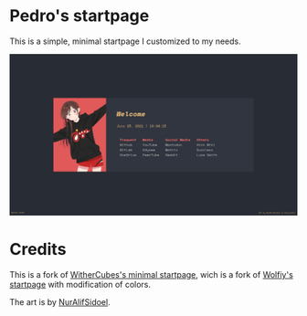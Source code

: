 # Pedro's startpage
This is a simple, minimal startpage I customized to my needs.

![Preview](assets/img/preview.png)

# Credits
This is a fork of [WitherCubes's minimal startpage](https://github.com/WitherCubes/startpage), wich is a fork of [Wolfiy's startpage](https://gitlab.com/wolfiy/wlfys-minimal-startpage) with modification of colors.

The art is by [NurAlifSidoel](https://www.deviantart.com/nuralifsidoel/art/Mizuhara-Chizuru-Kanokari-NurAlifSidoel-Style-849828583).
